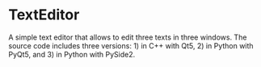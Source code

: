 # TextEditor
A simple text editor that allows to edit three texts in three windows.  The source code includes three versions: 1) in C++ with Qt5, 2) in Python with PyQt5, and 3) in  Python with PySide2.
